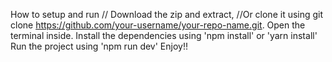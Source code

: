 How to setup and run //
Download the zip and extract, //Or clone it using git clone https://github.com/your-username/your-repo-name.git.
Open the terminal inside.
Install the dependencies using 'npm install' or 'yarn install'
Run the project using 'npm run dev'
Enjoy!!
